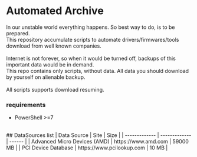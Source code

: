 # Automated Archive

In our unstable world everything happens. So best way to do, is to be prepared.<br>
This repository accumulate scripts to automate drivers/firmwares/tools download from well known companies.<br>
<br>
Internet is not forever, so when it would be turned off, backups of this important data would be in demand.<br>
This repo contains only scripts, without data. All data you should download by yourself on alienable backup.<br>
<br>
All scripts supports download resuming.
<br>
### requirements
*   PowerShell >=7
<br>
## DataSources list
| Data Source   | Site          |  Size  |
| ------------- | ------------- | ------ |
| Advanced Micro Devices (AMD)  | https://www.amd.com | 59000 MB |
| PCI Device Database  | https://www.pcilookup.com  |  10 MB |